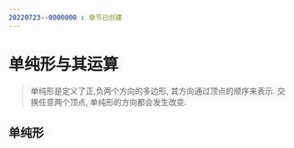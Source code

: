 ```yaml
---
20220723--0000000 : 章节已创建
---
```

# 单纯形与其运算

> 单纯形是定义了正,负两个方向的多边形, 其方向通过顶点的顺序来表示. 交换任意两个顶点, 单纯形的方向都会发生改变. 

## 单纯形

